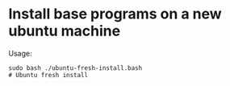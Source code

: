 # Install base programs on a new ubuntu machine

Usage:
```
sudo bash ./ubuntu-fresh-install.bash
# Ubuntu fresh install
